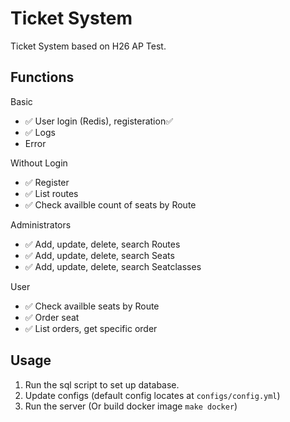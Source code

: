 # Ticket System

Ticket System based on H26 AP Test.

## Functions
Basic
- ✅ User login (Redis), registeration✅
- ✅ Logs
- Error

Without Login
- ✅ Register
- ✅ List routes
- ✅ Check availble count of seats by Route

Administrators
- ✅ Add, update, delete, search Routes
- ✅ Add, update, delete, search Seats
- ✅ Add, update, delete, search Seatclasses

User
- ✅ Check availble seats by Route
- ✅ Order seat
- ✅ List orders, get specific order



## Usage

1. Run the sql script to set up database.
2. Update configs (default config locates at `configs/config.yml`)
3. Run the server (Or build docker image `make docker`)